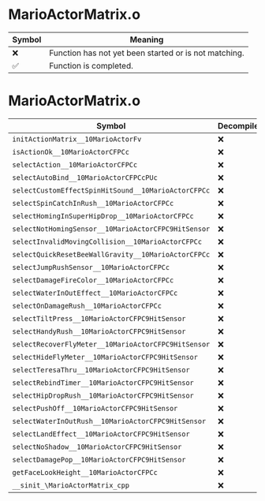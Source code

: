 # MarioActorMatrix.o
| Symbol | Meaning 
| ------------- | ------------- 
| :x: | Function has not yet been started or is not matching. 
| :white_check_mark: | Function is completed. 


# MarioActorMatrix.o
| Symbol | Decompiled? |
| ------------- | ------------- |
| `initActionMatrix__10MarioActorFv` | :x: |
| `isActionOk__10MarioActorCFPCc` | :x: |
| `selectAction__10MarioActorCFPCc` | :x: |
| `selectAutoBind__10MarioActorCFPCcPUc` | :x: |
| `selectCustomEffectSpinHitSound__10MarioActorCFPCc` | :x: |
| `selectSpinCatchInRush__10MarioActorCFPCc` | :x: |
| `selectHomingInSuperHipDrop__10MarioActorCFPCc` | :x: |
| `selectNotHomingSensor__10MarioActorCFPC9HitSensor` | :x: |
| `selectInvalidMovingCollision__10MarioActorCFPCc` | :x: |
| `selectQuickResetBeeWallGravity__10MarioActorCFPCc` | :x: |
| `selectJumpRushSensor__10MarioActorCFPCc` | :x: |
| `selectDamageFireColor__10MarioActorCFPCc` | :x: |
| `selectWaterInOutEffect__10MarioActorCFPCc` | :x: |
| `selectOnDamageRush__10MarioActorCFPCc` | :x: |
| `selectTiltPress__10MarioActorCFPC9HitSensor` | :x: |
| `selectHandyRush__10MarioActorCFPC9HitSensor` | :x: |
| `selectRecoverFlyMeter__10MarioActorCFPC9HitSensor` | :x: |
| `selectHideFlyMeter__10MarioActorCFPC9HitSensor` | :x: |
| `selectTeresaThru__10MarioActorCFPC9HitSensor` | :x: |
| `selectRebindTimer__10MarioActorCFPC9HitSensor` | :x: |
| `selectHipDropRush__10MarioActorCFPC9HitSensor` | :x: |
| `selectPushOff__10MarioActorCFPC9HitSensor` | :x: |
| `selectWaterInOutRush__10MarioActorCFPC9HitSensor` | :x: |
| `selectLandEffect__10MarioActorCFPC9HitSensor` | :x: |
| `selectNoShadow__10MarioActorCFPC9HitSensor` | :x: |
| `selectDamagePop__10MarioActorCFPC9HitSensor` | :x: |
| `getFaceLookHeight__10MarioActorCFPCc` | :x: |
| `__sinit_\MarioActorMatrix_cpp` | :x: |

